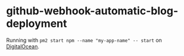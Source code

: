 # github-webhook-automatic-blog-deployment

Running with `pm2 start npm --name "my-app-name" -- start` on [DigitalOcean](https://m.do.co/c/fb27c90322f3).
